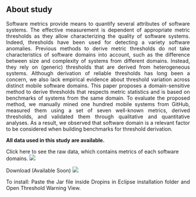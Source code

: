 ## About study

<p align="justify">Software metrics provide means to quantify several attributes of software systems. The effective measurement is dependent of appropriate metric thresholds as they allow characterizing the quality of software systems. Indeed, thresholds have been used for detecting a variety software anomalies. Previous methods to derive metric thresholds do not take characteristics of software domains into account, such as the difference between size and complexity of systems from different domains. Instead, they rely on (generic) thresholds that are derived from heterogeneous systems. Although derivation of reliable thresholds has long been a concern, we also lack empirical evidence about threshold variation across distinct mobile software domains. This paper proposes a domain-sensitive method to derive thresholds that respects metric statistics and is based on benchmarks of systems from the same domain. To evaluate the proposed method, we manually mined one hundred mobile systems from GitHub, measured them using a set of seven well-known metrics, derived thresholds, and validated them through qualitative and quantitative analyses. As a result, we observed that software domain is a relevant factor to be considered when building benchmarks for threshold derivation.</p> 

**All data used in this study are available.**

Click here to see the raw data, which contains metrics of each software domains. <a href="https://github.com/SBSI2019/sbsi2019/tree/master/metrics" target="_blank"><img src="https://cdn2.iconfinder.com/data/icons/snipicons/5000/download-alt-48.png" /></a>

<p align="justify">
  Download (Available Soon) <a href="Link" download="Download">   <img src="https://cdn2.iconfinder.com/data/icons/snipicons/5000/download-alt-48.png" /></a>
</p>
<p align="justify">
  To install: Paste the Jar file inside Dropins in Eclipse installation folder and Open Threshold Warning View.
</p>